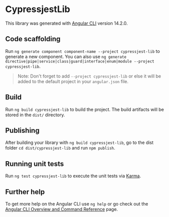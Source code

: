 # CypressjestLib

This library was generated with [Angular CLI](https://github.com/angular/angular-cli) version 14.2.0.

## Code scaffolding

Run `ng generate component component-name --project cypressjest-lib` to generate a new component. You can also use `ng generate directive|pipe|service|class|guard|interface|enum|module --project cypressjest-lib`.
> Note: Don't forget to add `--project cypressjest-lib` or else it will be added to the default project in your `angular.json` file. 

## Build

Run `ng build cypressjest-lib` to build the project. The build artifacts will be stored in the `dist/` directory.

## Publishing

After building your library with `ng build cypressjest-lib`, go to the dist folder `cd dist/cypressjest-lib` and run `npm publish`.

## Running unit tests

Run `ng test cypressjest-lib` to execute the unit tests via [Karma](https://karma-runner.github.io).

## Further help

To get more help on the Angular CLI use `ng help` or go check out the [Angular CLI Overview and Command Reference](https://angular.io/cli) page.
